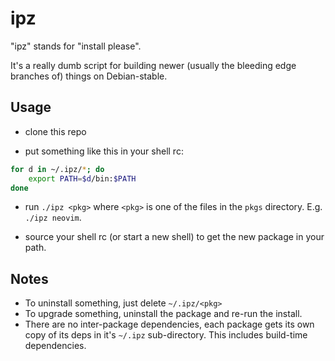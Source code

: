 # ipz

"ipz" stands for "install please".

It's a really dumb script for building newer (usually the bleeding edge
branches of) things on Debian-stable.

## Usage

 - clone this repo

 - put something like this in your shell rc:

```sh
for d in ~/.ipz/*; do
    export PATH=$d/bin:$PATH
done
```

 - run `./ipz <pkg>` where `<pkg>` is one of the files in the `pkgs` directory.
   E.g. `./ipz neovim`.

 - source your shell rc (or start a new shell) to get the new package in your
   path.


## Notes

 - To uninstall something, just delete `~/.ipz/<pkg>`
 - To upgrade something, uninstall the package and re-run the install.
 - There are no inter-package dependencies, each package gets its own copy of
   its deps in it's `~/.ipz` sub-directory. This includes build-time
   dependencies.
